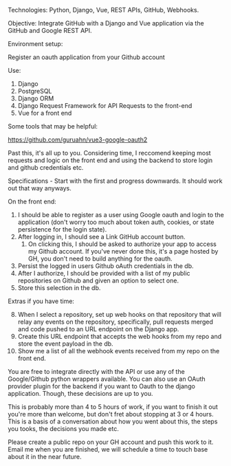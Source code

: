 Technologies: Python, Django, Vue, REST APIs, GitHub, Webhooks.

Objective: Integrate GitHub with a Django and Vue application via the GitHub and Google REST API.

Environment setup:

Register an oauth application from your Github account

Use:
  1. Django
  2. PostgreSQL
  3. Django ORM
  4. Django Request Framework for API Requests to the front-end
  5. Vue for a front end

Some tools that may be helpful:

https://github.com/guruahn/vue3-google-oauth2

Past this, it's all up to you. Considering time, I reccomend keeping most requests and logic on the front end and using the backend to store login and github credentials etc. 

Specifications - Start with the first and progress downwards. It should work out that way anyways.

On the front end:

1. I should be able to register as a user using Google oauth and login to the application (don't worry too much about token auth, cookies, or state persistence for the login state). 
3. After logging in, I should see a Link GitHub account button.
    1. On clicking this, I should be asked to authorize your app to access my Github account. If you've never done this, it's a page hosted by GH, you don't need to build anything for the oauth.
5. Persist the logged in users Github oAuth credentials in the db.
6. After I authorize, I should be provided with a list of my public repositories on Github and given an option to select one.
7. Store this selection in the db.

Extras if you have time:

8. When I select a repository, set up web hooks on that repository that will relay any events on the repository, specifically, pull requests merged and code pushed to an URL endpoint on the Django app.
9. Create this URL endpoint that accepts the web hooks from my repo and store the event payload in the db.
10. Show me a list of all the webhook events received from my repo on the front end.

You are free to integrate directly with the API or use any of the Google/Github python wrappers available. You can also use an OAuth provider plugin for the backend if you want to Oauth to the django application. Though, these decisions are up to you. 

This is probably more than 4 to 5 hours of work, if you want to finish it out
you're more than welcome, but don't fret about stopping at 3 or 4 hours. This is
a basis of a conversation about how you went about this, the steps you tooks,
the decisions you made etc.

Please create a public repo on your GH account and push this work to it. Email me when you are finished, we will schedule a time to touch base about it in the near future.
